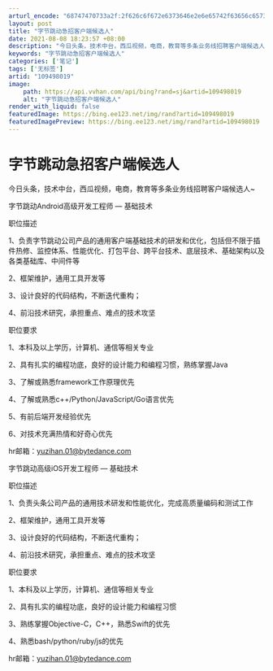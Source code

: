 ```yaml
---
arturl_encode: "68747470733a2f:2f626c6f672e6373646e2e6e65742f63656c6573746533312f:61727469636c652f64657461696c732f313039343938303139"
layout: post
title: "字节跳动急招客户端候选人"
date: 2021-08-08 18:23:57 +08:00
description: "今日头条，技术中台，西瓜视频，电商，教育等多条业务线招聘客户端候选人~字节跳动Android高级开发"
keywords: "字节跳动急招客户端候选人"
categories: ['笔记']
tags: ['无标签']
artid: "109498019"
image:
    path: https://api.vvhan.com/api/bing?rand=sj&artid=109498019
    alt: "字节跳动急招客户端候选人"
render_with_liquid: false
featuredImage: https://bing.ee123.net/img/rand?artid=109498019
featuredImagePreview: https://bing.ee123.net/img/rand?artid=109498019
---
```


# 字节跳动急招客户端候选人

今日头条，技术中台，西瓜视频，电商，教育等多条业务线招聘客户端候选人~

字节跳动Android高级开发工程师 — 基础技术
  
职位描述
  
1、负责字节跳动公司产品的通用客户端基础技术的研发和优化，包括但不限于插件热修、监控体系、性能优化、打包平台、跨平台技术、底层技术、基础架构以及各类基础库、中间件等
  
2、框架维护，通用工具开发等
  
3、设计良好的代码结构，不断迭代重构；
  
4、前沿技术研究，承担重点、难点的技术攻坚
  
职位要求
  
1、本科及以上学历，计算机、通信等相关专业
  
2、具有扎实的编程功底，良好的设计能力和编程习惯，熟练掌握Java
  
3、了解或熟悉framework工作原理优先
  
4、了解或熟悉c++/Python/JavaScript/Go语言优先
  
5、有前后端开发经验优先
  
6、对技术充满热情和好奇心优先
  
hr邮箱：yuzihan.01@bytedance.com

字节跳动高级iOS开发工程师 — 基础技术
  
职位描述
  
1、负责头条公司产品的通用技术研发和性能优化，完成高质量编码和测试工作
  
2、框架维护，通用工具开发等
  
3、设计良好的代码结构，不断迭代重构；
  
4、前沿技术研究，承担重点、难点的技术攻坚
  
职位要求
  
1、本科及以上学历，计算机、通信等相关专业
  
2、具有扎实的编程功底，良好的设计能力和编程习惯
  
3、熟练掌握Objective-C，C++，熟悉Swift的优先
  
4、熟悉bash/python/ruby/js的优先
  
hr邮箱：yuzihan.01@bytedance.com